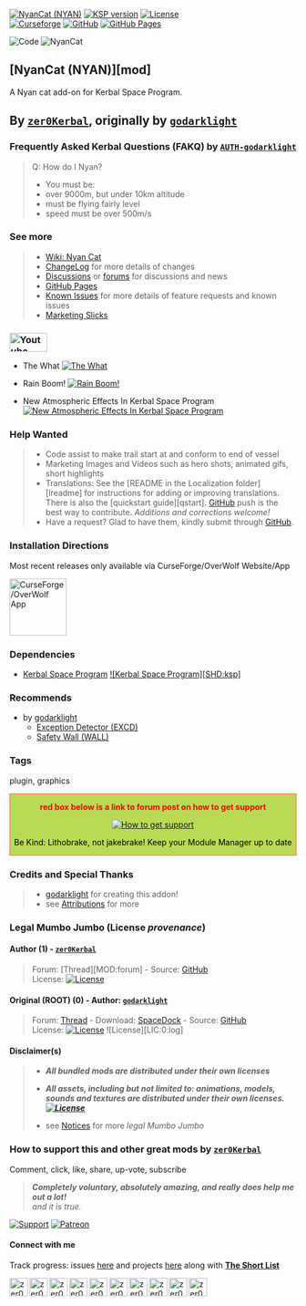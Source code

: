 <!-- readme.md v1.2.0.0
NyanCat (NYAN)
created: 23 Nov 2014
updated: 30 Apr 2023

TEMPLATE: readme.md v1.7.2.1
created: 17 Jul 2017
updated: 15 Apr 2023

THIS FILE: CC BY-ND 4.0 by zer0Kerbal -->

[![NyanCat (NYAN)][SHD:mod]][CURSFG:url]
[![KSP version][KSP:shd]][KSP:url] [![License][LIC:shd]][LIC:url]  
[![Curseforge][CURSFG:shd]][CURSFG:url] [![GitHub][GITHUB:shd]][GITHUB:url] 
[![GitHub Pages][SHD:pgs]][pages]

![Code][SHD:cde] ![NyanCat][SHD:dll]

## [NyanCat (NYAN)][mod]

A Nyan cat add-on for Kerbal Space Program.

## By [`zer0Kerbal`][zer0Kerbal], originally by [`godarklight`][auth-link]

### Frequently Asked Kerbal Questions (FAKQ) by [`AUTH-godarklight`][auth-link]
> Q: How do I Nyan?
>
>* You must be:
>  * over 9000m, but under 10km altitude
>  * must be flying fairly level
>  * speed must be over 500m/s

### See more

>* [Wiki: Nyan Cat][wiki]
>* [ChangeLog][chlog] for more details of changes
>* [Discussions][discu] or [forums][forum] for discussions and news
>* [GitHub Pages][pages]
>* [Known Issues][issue] for more details of feature requests and known issues
>* [Marketing Slicks][markt]

### <img src="https://cdn.pixabay.com/photo/2014/05/14/14/17/youtube-344106_960_720.png" alt="Youtube logo" height="33px" width="66px">

* The What
 [![The What](https://img.youtube.com/vi/OEI-Fjpzcn0/0.jpg)](https://youtu.be/OEI-Fjpzcn0)

* Rain Boom!
[![Rain Boom!](https://img.youtube.com/vi/XcgebiaaaWI/0.jpg)](https://youtu.be/XcgebiaaaWI)

* New Atmospheric Effects In Kerbal Space Program
[![New Atmospheric Effects In Kerbal Space Program](https://img.youtube.com/vi/EWMPS8ji2GA/0.jpg)](https://youtu.be/EWMPS8ji2GA)

### Help Wanted

> * Code assist to make trail start at and conform to end of vessel
> * Marketing Images and Videos such as hero shots, animated gifs, short highlights
> * Translations: See the [README in the Localization folder][lreadme] for instructions for adding or improving translations. There is also the [quickstart guide][qstart]. [GitHub][GitHub:url] push is the best way to contribute. *Additions and corrections welcome!*
> * Have a request? Glad to have them, kindly submit through [GitHub][issue].

### Installation Directions

Most recent releases only available via CurseForge/OverWolf Website/App

<a href="https://download.curseforge.com/"><img src="https://www.overwolf.com/brand-guidelines/img/logo2.svg" alt="CurseForge/OverWolf App" height="100px"></a>

### Dependencies

* [Kerbal Space Program][KSP:url] [![Kerbal Space Program][SHD:ksp]][KSP:url]

### Recommends

* by [godarklight][auth-link]
  * [Exception Detector (EXCD)][EXCD]
  * [Safety Wall (WALL)][WALL]

### Tags

plugin, graphics

<div style="border:0.5px solid Tomato; background-color: #BADA55; color: #FF0000; text-align:center">
  <p><b>red box below is a link to forum post on how to get support</b></p>
  <a href="https://forum.kerbalspaceprogram.com/index.php?/topic/83212-*">
    <p><img src="https://i.postimg.cc/vHP6zmrw/image.png" alt="How to get support"></p></a>
  <p style="color: #000000;">Be Kind: Lithobrake, not jakebrake! Keep your Module Manager up to date</p>
</div>

### Credits and Special Thanks

>* [godarklight][auth-link] for creating this addon!
>* see [Attributions][attrb] for more

### Legal Mumbo Jumbo (License *provenance*)

#### Author (1) - [`zer0Kerbal`][zer0Kerbal]

> Forum: [Thread][MOD:forum] - Source: [GitHub][GITHUB:url]  
> License: [![License][LIC:shd]][LIC:url]

#### Original (ROOT) (0) - Author: [`godarklight`][auth-link]

> Forum: [Thread][MOD:0:thread] - Download: [SpaceDock][MOD:0:dnload] - Source: [GitHub][MOD:0:source]  
> License: [![License][LIC:0:shd]][LIC:0:url] ![License][LIC:0:log]

#### Disclaimer(s)
>
>* ***All bundled mods are distributed under their own licenses***  
>* ***All assets, including but not limited to: animations, models, sounds and textures are distributed under their own licenses. [![License][LIC:sp:shd]][LIC:sp:url]***
>
>* see [Notices][notic] for more *legal Mumbo Jumbo*

### How to support this and other great mods by [`zer0Kerbal`][zer0Kerbal]

Comment, click, like, share, up-vote, subscribe

> ***Completely voluntary, absolutely amazing, and really does help me out a lot!***  
> *and it is true.*

[![Support][PAYPAL:img]][PAYPAL:url] [![Patreon][PATREON:img]][PATREON:url]

<!-- links -->
[attrb]: https://raw.githubusercontent.com/zer0Kerbal/NyanCat/master/Attribution.md "Attribution"
[chlog]: https://raw.githubusercontent.com/zer0Kerbal/NyanCat/master/changelog.md  "Changelog"
[discu]: https://github.com/zer0Kerbal/NyanCat/discussions "Discussions"
[forum]: https://forum.kerbalspaceprogram.com/index.php?/topic/207494-*/ "NyanCat (NYAN)"
[issue]: https://github.com/zer0Kerbal/NyanCat/wiki/Known-Issues "GitHub Issues"
[markt]: https://zer0kerbal.github.io/NyanCat/Marketing "Marketing Slicks"
[notic]: https://zer0kerbal.github.io/NyanCat/Notices "Notices"
[pages]: https://zer0kerbal.github.io/NyanCat/ "GitHub Pages"
[wiki]: https://en.wikipedia.org/wiki/Nyan_Cat "Wiki"

<!--- shields -->
[SHD:cde]: https://img.shields.io/endpoint?url=https://raw.githubusercontent.com/zer0Kerbal/NyanCat/master/json/code.json
[SHD:dll]: https://img.shields.io/endpoint?url=https://raw.githubusercontent.com/zer0Kerbal/NyanCat/master/json/dll.json
[SHD:mod]: https://img.shields.io/endpoint?url=https://raw.githubusercontent.com/zer0Kerbal/NyanCat/master/json/mod.json
[SHD:pgs]: https://github.com/zer0Kerbal/NyanCat/actions/workflows/pages/pages-build-deployment/badge.svg "GitHub IO"

<!--- mod provenance -->
[MOD:0:dnload]: https://spacedock.info/mod/276 "SpaceDock"  
[MOD:0:source]: https://github.com/godarklight/KSPNyanCat "GitHub"
[MOD:0:thread]: https://forum.kerbalspaceprogram.com/index.php?/topic/91042-*/ "Forum"  

<!--- license provenance-->
[LIC:0:url]: https://unlicense.org/ "Unilicense"
[LIC:0:shd]: https://img.shields.io/badge/License-Unilicense-black?style=plastic&labelColor=white "Unilicense"

[LIC:url]: https://choosealicense.com/licenses/bsd-2-clause/ "SimpleBSD-2"
[LIC:shd]: https://img.shields.io/endpoint?url=https://raw.githubusercontent.com/zer0Kerbal/NyanCat/master/json/license.json "SimpleBSD-2"

[LIC:sp:url]: https://en.wikipedia.org/wiki/All_rights_reserved "All Rights Reserved"
[LIC:sp:shd]: https://img.shields.io/badge/License-All%20Rights%20Reserved-white?labelColor=black&style=plastic 

<!--- release links -->
[CURSFG:url]: https://www.curseforge.com/kerbal/ksp-mods/NyanCat "Curseforge"
[CURSFG:shd]: https://img.shields.io/badge/CurseForge-Link-CCFF00.svg?labelColor=6441A4&style=plastic&logo=curseforge "Curseforge"

[GITHUB:url]: https://github.com/zer0Kerbal/NyanCat/ "GitHub"
[GITHUB:shd]: https://img.shields.io/badge/Github-Link-CCFF00.svg?labelColor=071776&style=plastic&logo=github "GitHub"

<!-- Kerbal Space Program -->
[KSP:url]: https://kerbalspaceprogram.com/ "Kerbal Space Program"
[KSP:shd]: https://img.shields.io/endpoint?url=https://raw.githubusercontent.com/zer0Kerbal/NyanCat/master/json/ksp.json "Kerbal Space Program"

<!-- links to add-ons/mods -->
[EXCD]: https://www.curseforge.com/kerbal/ksp-mods/ExceptionDetector "Exception Detector (EXCD)"
[WALL]: https://www.curseforge.com/kerbal/ksp-mods/SafetyWall "SafetyWall (WALL)"

[MM]: https://www.curseforge.com/kerbal/ksp-mods/ModularManagement "ModularManagement (MM)"
[m-m]: https://forum.kerbalspaceprogram.com/index.php?/topic/50533-*/ "Module Manager"

[auth-link]: https://forum.kerbalspaceprogram.com/index.php?/profile/92588-*/ "godarklight"  
[zer0Kerbal]: https://forum.kerbalspaceprogram.com/index.php?/profile/190933-*/ "zer0Kerbal"

<!-- financial support -->
[PAYPAL:img]: https://img.shields.io/badge/Buy%20me%20some%20-LFO-BADA55?style=for-the-badge&logo=paypal&labelColor=FFDD00/ "PayPal"
[PAYPAL:url]: https://www.paypal.com/donate/?hosted_button_id=DC22YHMEJREKL "PayPal"
[PATREON:img]: https://img.shields.io/badge/Patreon%20-Patreonize-FF424D?style=for-the-badge&logo=patreon/ "Patreon"
[PATREON:url]: https://www.patreon.com/zer0Kerbal/membership "Patreon"

[curseforge]: https://www.curseforge.com/members/zer0kerbal/projects
[reddit]: https://www.reddit.com/user/zer0Kerbal
[twitch]: https://www.twitch.tv/zer0kerbal
[twitter]: https://twitter.com/zer0Kerbal
[youtube]: https://www.youtube.com/@zer0Kerbal
[steam]: https://steamcommunity.com/id/zeroKerbal
[projects]: https://zer0kerbal.github.io/zer0Kerbal/projects.html

#### Connect with me

Track progress: issues [here][issue] and projects [here](https://github.com/zer0Kerbal/NyanCat/projects/) along with **[The Short List](https://github.com/users/zer0Kerbal/projects/27)**

[<img align="left" alt="zer0Kerbal | kerbalspaceprogram.com" width="32px" src="https://cdn.icon-icons.com/icons2/1381/PNG/32/kerbalspaceprogram_93898.png" />][zer0Kerbal] [<img align="left" alt="zer0Kerbal | CurseForge" width="32px" src="https://cdn.jsdelivr.net/npm/simple-icons@v3/icons/curseforge.svg" />][curseforge] [<img align="left" alt="zer0Kerbal | reddit" width="32px" src="https://cdn.icon-icons.com/icons2/1945/PNG/512/iconfinder-reddit-4661631_122483.png" />][reddit] [<img align="left" alt="zer0Kerbal | Patreon" width="32px" src="https://cdn.icon-icons.com/icons2/2429/PNG/512/patreon_logo_icon_147253.png" />][PATREON:url] [<img align="left" alt="zer0Kerbal | YouTube" width="32px" src="https://cdn.icon-icons.com/icons2/836/PNG/512/Youtube_icon-icons.com_66802.png" />][youtube] [<img align="left" alt="zer0Kerbal | Twitch" width="32px" src="https://cdn.icon-icons.com/icons2/2699/PNG/512/twitch_logo_icon_170383.png" />][twitch] [<img align="left" alt="zer0Kerbal | PayPal" width="32px" src="https://cdn.icon-icons.com/icons2/2699/PNG/512/paypal_logo_icon_168055.png" />][PAYPAL:url] [<img align="left" alt="zer0Kerbal | steam" width="32px" src="https://icons.iconarchive.com/icons/3xhumed/mega-games-pack-05/48/Steam-icon.png" />][steam] [<img align="left" alt="zer0Kerbal | Twitter" width="32px" src="https://raw.githubusercontent.com/zer0Kerbal/zer0Kerbal/master/img/twitter-32.ico" />][twitter] [<img align="left" alt="zer0Kerbal | project list" width="32px" src="https://www.pngall.com/wp-content/uploads/5/Vector-Checklist-PNG-HD-Image-180x180.png" />][projects]</br> 
